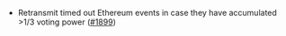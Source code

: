 - Retransmit timed out Ethereum events in case they have accumulated >1/3 voting
  power ([\#1899](https://github.com/anoma/namada/pull/1899))